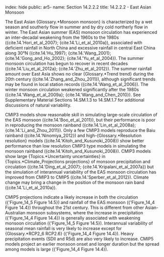 index: hide
public: ar5-
name: Section 14.2.2.2
title: 14.2.2.2 - East Asian Monsoon

The East Asian {Glossary.*Monsoon monsoon} is characterized by a wet season and southerly flow in summer and by dry cold northerly flow in winter. The East Asian summer (EAS) monsoon circulation has experienced an inter-decadal weakening from the 1960s to the 1980s ({cite.14.'Hori_et_al_2007}; {cite.14.'Li_et_al_2010a}), associated with deficient rainfall in North China and excessive rainfall in central East China along 30°N ({cite.14.'Hu_1997}; {cite.14.'Wang_2001}; {cite.14.'Gong_and_Ho_2002}; {cite.14.'Yu_et_al_2004}). The summer monsoon circulation has begun to recover in recent decades ({cite.14.'Liu_et_al_2012a}; {cite.14.'Zhu_et_al_2012}). The summer rainfall amount over East Asia shows no clear {Glossary.*Trend trend} during the 20th century ({cite.14.'Zhang_and_Zhou_2011}), although significant trends may be found in local station records ({cite.14.'Wang_et_al_2006}). The winter monsoon circulation weakened significantly after the 1980s ({cite.14.'Wang_et_al_2009a}; {cite.14.'Wang_and_Chen_2010}). See Supplementary Material Sections 14.SM.1.3 to 14.SM.1.7 for additional discussions of natural variability.

CMIP3 models show reasonable skill in simulating large-scale circulation of the EAS monsoon ({cite.14.'Boo_et_al_2011}), but their performance is poor in reproducing the monsoon rainband ({cite.14.'Lin_et_al_2008a}; {cite.14.'Li_and_Zhou_2011}). Only a few CMIP3 models reproduce the Baiu rainband ({cite.14.'Ninomiya_2012}) and high-{Glossary.*Resolution resolution} models ({cite.14.'Kitoh_and_Kusunoki_2008}) show better performance than low resolution CMIP3 type models in simulating the monsoon rainband ({cite.14.'Kitoh_and_Kusunoki_2008}). CMIP3 models show large {Topics.*Uncertainty uncertainties} in {Topics.*Climate_Projections projections} of monsoon precipitation and circulation ({cite.14.'Ding_et_al_2007}; {cite.14.'Kripalani_et_al_2007a}) but the simulation of interannual variability of the EAS monsoon circulation has improved from CMIP3 to CMIP5 ({cite.14.'Sperber_et_al_2012}). Climate change may bring a change in the position of the monsoon rain band ({cite.14.'Li_et_al_2010a}).

CMIP5 projections indicate a likely increase in both the circulation ({'Figure_14_5 Figure 14.5}) and rainfall of the EAS monsoon ({'Figure_14_4 Figure 14.4}) throughout the 21st century. This is different from other Asian-Australian monsoon subsystems, where the increase in precipitation ({'Figure_14_4 Figure 14.4}) is generally associated with weakening monsoon circulation ({'Figure_14_5 Figure 14.5}). Interannual variability of seasonal mean rainfall is very likely to increase except for {Glossary.*RCP2_6 RCP2.6} ({'Figure_14_4 Figure 14.4}). Heavy precipitation events (SDII and R5d) are also very likely to increase. CMIP5 models project an earlier monsoon onset and longer duration but the spread among models is large ({'Figure_14_4 Figure 14.4}).
